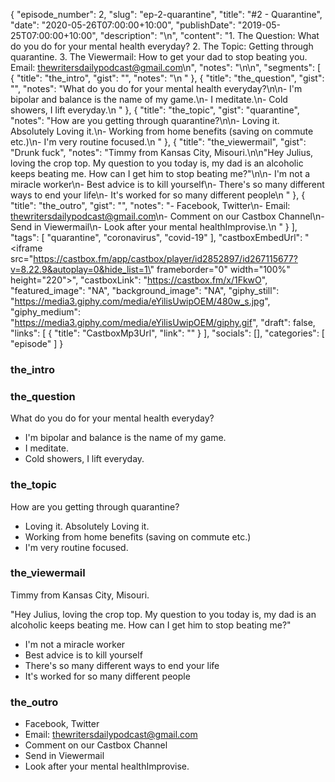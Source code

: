 {
	"episode_number": 2,
	"slug": "ep-2-quarantine",
	"title": "#2 - Quarantine",
	"date": "2020-05-26T07:00:00+10:00",
	"publishDate": "2019-05-25T07:00:00+10:00",
	"description": "\n",
	"content": "1. The Question: What do you do for your mental health everyday? 2. The Topic: Getting through quarantine. 3. The Viewermail: How to get your dad to stop beating you. Email: thewritersdailypodcast@gmail.com\n",
	"notes": "\n\n",
	"segments": [
		{
			"title": "the_intro",
			"gist": "",
			"notes": "\n    "
		},
		{
			"title": "the_question",
			"gist": "",
			"notes": "What do you do for your mental health everyday?\n\n- I'm bipolar and balance is the name of my game.\n- I meditate.\n- Cold showers, I lift everyday.\n    "
		},
		{
			"title": "the_topic",
			"gist": "quarantine",
			"notes": "How are you getting through quarantine?\n\n- Loving it. Absolutely Loving it.\n- Working from home benefits (saving on commute etc.)\n- I'm very routine focused.\n    "
		},
		{
			"title": "the_viewermail",
			"gist": "Drunk fuck",
			"notes": "Timmy from Kansas City, Misouri.\n\n\"Hey Julius, loving the crop top. My question to you today is, my dad is an alcoholic keeps beating me. How can I get him to stop beating me?\"\n\n- I'm not a miracle worker\n- Best advice is to kill yourself\n- There's so many different ways to end your life\n- It's worked for so many different people\n    "
		},
		{
			"title": "the_outro",
			"gist": "",
			"notes": "- Facebook, Twitter\n- Email: thewritersdailypodcast@gmail.com\n- Comment on our Castbox Channel\n- Send in Viewermail\n- Look after your mental healthImprovise.\n    "
		}
	],
	"tags": [
		"quarantine",
		"coronavirus",
		"covid-19"
	],
	"castboxEmbedUrl": "<iframe src=\"https://castbox.fm/app/castbox/player/id2852897/id267115677?v=8.22.9&autoplay=0&hide_list=1\" frameborder=\"0\" width=\"100%\" height=\"220\"></iframe>",
	"castboxLink": "https://castbox.fm/x/1FkwO",
	"featured_image": "NA",
	"background_image": "NA",
	"giphy_still": "https://media3.giphy.com/media/eYilisUwipOEM/480w_s.jpg",
	"giphy_medium": "https://media3.giphy.com/media/eYilisUwipOEM/giphy.gif",
	"draft": false,
	"links": [
		{
			"title": "CastboxMp3Url",
			"link": ""
		}
	],
	"socials": [],
	"categories": [
		"episode"
	]
}

### the_intro


    
### the_question

What do you do for your mental health everyday?

- I'm bipolar and balance is the name of my game.
- I meditate.
- Cold showers, I lift everyday.
    
### the_topic

How are you getting through quarantine?

- Loving it. Absolutely Loving it.
- Working from home benefits (saving on commute etc.)
- I'm very routine focused.
    
### the_viewermail

Timmy from Kansas City, Misouri.

"Hey Julius, loving the crop top. My question to you today is, my dad is an alcoholic keeps beating me. How can I get him to stop beating me?"

- I'm not a miracle worker
- Best advice is to kill yourself
- There's so many different ways to end your life
- It's worked for so many different people
    
### the_outro

- Facebook, Twitter
- Email: thewritersdailypodcast@gmail.com
- Comment on our Castbox Channel
- Send in Viewermail
- Look after your mental healthImprovise.
    
